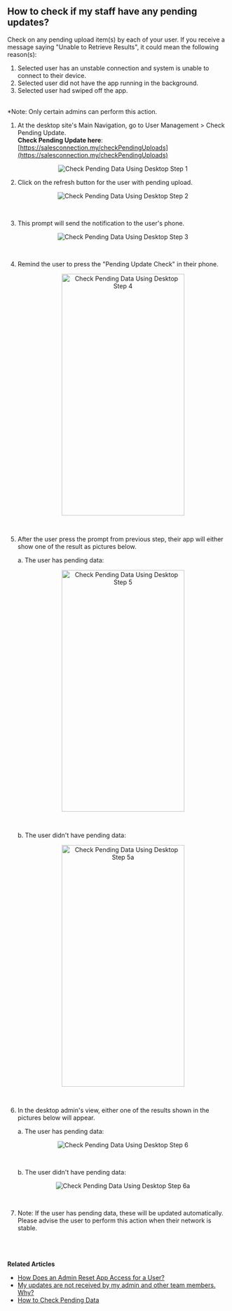 ## How to check if my staff have any pending updates?

Check on any pending upload item(s) by each of your user. If you receive a message saying "Unable to Retrieve Results", it could mean the following reason(s):

1. Selected user has an unstable connection and system is unable to connect to their device.
2. Selected user did not have the app running in the background.
3. Selected user had swiped off the app.<br><br>

*Note: Only certain admins can perform this action.<br>

1. At the desktop site's Main Navigation, go to User Management > Check Pending Update.<br>
   **Check Pending Update here**: [https://salesconnection.my/checkPendingUploads](https://salesconnection.my/checkPendingUploads)<br>

   <p align="center">
      <img src="img/Check_Pending_Data_in_Desktop_And_Mobile_Step_1.png" alt="Check Pending Data Using Desktop Step 1">
   </p>

2. Click on the refresh button for the user with pending upload.

   <p align="center">
      <img src="img/Check_Pending_Data_in_Desktop_And_Mobile_Step_2.png" alt="Check Pending Data Using Desktop Step 2">
   </p><br>

3. This prompt will send the notification to the user's phone.

   <p align="center">
      <img src="img/Check_Pending_Data_in_Desktop_And_Mobile_Step_3.png" alt="Check Pending Data Using Desktop Step 3">
   </p><br>

4. Remind the user to press the "Pending Update Check" in their phone.

   <p align="center">
      <img src="img/Check_Pending_Data_in_Desktop_And_Mobile_Step_4.png" alt="Check Pending Data Using Desktop Step 4" width="280" height="550">
   </p><br>

5. After the user press the prompt from previous step, their app will either show one of the result as pictures below.<br>

   a. The user has pending data:

   <p align="center">
      <img src="img/Check_Pending_Data_in_Desktop_And_Mobile_Step_5.png" alt="Check Pending Data Using Desktop Step 5" width="280" height="550">
   </p><br>

   b. The user didn't have pending data:

   <p align="center">
      <img src="img/Check_Pending_Data_in_Desktop_And_Mobile_Step_5a.png" alt="Check Pending Data Using Desktop Step 5a" width="280" height="550">
   </p><br>

7. In the desktop admin's view, either one of the results shown in the pictures below will appear.<br>

   a. The user has pending data:
   <p align="center">
      <img src="img/Check_Pending_Data_in_Desktop_And_Mobile_Step_6.png" alt="Check Pending Data Using Desktop Step 6">
   </p><br>

   b. The user didn't have pending data:
   <p align="center">
      <img src="img/Check_Pending_Data_in_Desktop_And_Mobile_Step_6a.png" alt="Check Pending Data Using Desktop Step 6a">
   </p><br>

8. Note: If the user has pending data, these will be updated automatically. Please advise the user to perform this action when their network is stable.

<br><br><br>
**Related Articles**
- [How Does an Admin Reset App Access for a User?](Admin_Reset_App_Access.md)
- [My updates are not received by my admin and other team members. Why?](Updates_Not_Received_by_Team_Members.md)
- [How to Check Pending Data](Check_Pending_Data.md)
